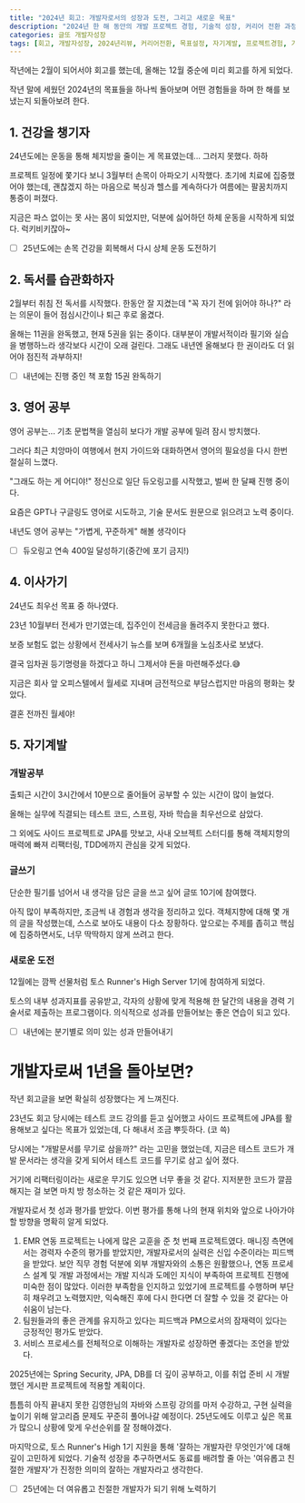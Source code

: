 ```yaml
---
title: "2024년 회고: 개발자로서의 성장과 도전, 그리고 새로운 목표"
description: "2024년 한 해 동안의 개발 프로젝트 경험, 기술적 성장, 커리어 전환 과정에서의 도전과 배움, 그리고 2025년을 위한 구체적인 목표 설정"
categories: 글또 개발자성장
tags: [회고, 개발자성장, 2024년리뷰, 커리어전환, 목표설정, 자기계발, 프로젝트경험, 기술스택]
---
```


작년에는 2월이 되어서야 회고를 했는데, 올해는 12월 중순에 미리 회고를 하게 되었다.

작년 말에 세웠던 2024년의 목표들을 하나씩 돌아보며 어떤 경험들을 하며 한 해를 보냈는지 되돌아보려 한다.

## 1. 건강을 챙기자
24년도에는 운동을 통해 체지방을 줄이는 게 목표였는데... 그러지 못했다. 하하

프로젝트 일정에 쫓기다 보니 3월부터 손목이 아파오기 시작했다. 초기에 치료에 집중했어야 했는데, 괜찮겠지 하는 마음으로 복싱과 헬스를 계속하다가 여름에는 팔꿈치까지 통증이 퍼졌다.

지금은 파스 없이는 못 사는 몸이 되었지만, 덕분에 싫어하던 하체 운동을 시작하게 되었다. 럭키비키잖아~

- [ ] 25년도에는 손목 건강을 회복해서 다시 상체 운동 도전하기

## 2. 독서를 습관화하자
2월부터 취침 전 독서를 시작했다. 한동안 잘 지켰는데 "꼭 자기 전에 읽어야 하나?" 라는 의문이 들어 점심시간이나 퇴근 후로 옮겼다.

올해는 11권을 완독했고, 현재 5권을 읽는 중이다. 대부분이 개발서적이라 필기와 실습을 병행하느라 생각보다 시간이 오래 걸린다. 그래도 내년엔 올해보다 한 권이라도 더 읽어야 점진적 과부하지!

- [ ] 내년에는 진행 중인 책 포함 15권 완독하기

## 3. 영어 공부
영어 공부는... 기초 문법책을 열심히 보다가 개발 공부에 밀려 잠시 방치했다.

그러다 최근 치앙마이 여행에서 현지 가이드와 대화하면서 영어의 필요성을 다시 한번 절실히 느꼈다.

"그래도 하는 게 어디야!" 정신으로 일단 듀오링고를 시작했고, 벌써 한 달째 진행 중이다.

요즘은 GPT나 구글링도 영어로 시도하고, 기술 문서도 원문으로 읽으려고 노력 중이다.

내년도 영어 공부는 "가볍게, 꾸준하게" 해볼 생각이다

- [ ] 듀오링고 연속 400일 달성하기(중간에 포기 금지!)

## 4. 이사가기
24년도 최우선 목표 중 하나였다.

23년 10월부터 전세가 만기였는데, 집주인이 전세금을 돌려주지 못한다고 했다.

보증 보험도 없는 상황에서 전세사기 뉴스를 보며 6개월을 노심초사로 보냈다.

결국 임차권 등기명령을 하겠다고 하니 그제서야 돈을 마련해주셨다.😅

지금은 회사 앞 오피스텔에서 월세로 지내며 금전적으로 부담스럽지만 마음의 평화는 찾았다.

결혼 전까진 월세야!

## 5. 자기계발
### 개발공부
출퇴근 시간이 3시간에서 10분으로 줄어들어 공부할 수 있는 시간이 많이 늘었다.

올해는 실무에 직결되는 테스트 코드, 스프링, 자바 학습을 최우선으로 삼았다.

그 외에도 사이드 프로젝트로 JPA를 맛보고, 사내 오브젝트 스터디를 통해 객체지향의 매력에 빠져 리팩터링, TDD에까지 관심을 갖게 되었다.

### 글쓰기
단순한 필기를 넘어서 내 생각을 담은 글을 쓰고 싶어 글또 10기에 참여했다.

아직 많이 부족하지만, 조금씩 내 경험과 생각을 정리하고 있다. 객체지향에 대해 몇 개의 글을 작성했는데, 스스로 보아도 내용이 다소 장황하다. 앞으로는 주제를 좁히고 핵심에 집중하면서도, 너무 딱딱하지 않게 쓰려고 한다.

### 새로운 도전
12월에는 깜짝 선물처럼 토스 Runner's High Server 1기에 참여하게 되었다.

토스의 내부 성과지표를 공유받고, 각자의 상황에 맞게 적용해 한 달간의 내용을 경력 기술서로 제출하는 프로그램이다. 의식적으로 성과를 만들어보는 좋은 연습이 되고 있다.

- [ ] 내년에는 분기별로 의미 있는 성과 만들어내기

# 개발자로써 1년을 돌아보면?
작년 회고글을 보면 확실히 성장했다는 게 느껴진다.

23년도 회고 당시에는 테스트 코드 강의를 듣고 싶어했고 사이드 프로젝트에 JPA를 활용해보고 싶다는 목표가 있었는데, 다 해내서 조금 뿌듯하다. (코 쓱)

당시에는 "개발문서를 무기로 삼을까?" 라는 고민을 했었는데, 지금은 테스트 코드가 개발 문서라는 생각을 갖게 되어서 테스트 코드를 무기로 삼고 싶어 졌다.

거기에 리팩터링이라는 새로운 무기도 있으면 너무 좋을 것 같다.  지저분한 코드가 깔끔해지는 걸 보면 마치 방 청소하는 것 같은 재미가 있다.

개발자로서 첫 성과 평가를 받았다. 이번 평가를 통해 나의 현재 위치와 앞으로 나아가야 할 방향을 명확히 알게 되었다.

1. EMR 연동 프로젝트는 나에게 많은 교훈을 준 첫 번째 프로젝트였다. 매니징 측면에서는 경력자 수준의 평가를 받았지만, 개발자로서의 실력은 신입 수준이라는 피드백을 받았다.
   보안 직무 경험 덕분에 외부 개발자와의 소통은 원활했으나, 연동 프로세스 설계 및 개발 과정에서는 개발 지식과 도메인 지식이 부족하여 프로젝트 진행에 미숙한 점이 많았다. 이러한 부족함을 인지하고 있었기에 프로젝트를 수행하며 부단히 채우려고 노력했지만, 익숙해진 후에 다시 한다면 더 잘할 수 있을 것 같다는 아쉬움이 남는다.
2. 팀원들과의 좋은 관계를 유지하고 있다는 피드백과 PM으로서의 잠재력이 있다는 긍정적인 평가도 받았다.
3. 서비스 프로세스를 전체적으로 이해하는 개발자로 성장하면 좋겠다는 조언을 받았다.


2025년에는 Spring Security, JPA, DB를 더 깊이 공부하고, 이를 취업 준비 시 개발했던 게시판 프로젝트에 적용할 계획이다.

틈틈히 아직 끝내지 못한 김영한님의 자바와 스프링 강의를 마저 수강하고, 구현 실력을 높이기 위해 알고리즘 문제도 꾸준히 풀어나갈 예정이다.
25년도에도 이루고 싶은 목표가 많으니 상황에 맞게 우선순위를 잘 정해야겠다.

마지막으로, 토스 Runner's High 1기 지원을 통해 '잘하는 개발자란 무엇인가'에 대해 깊이 고민하게 되었다. 기술적 성장을 추구하면서도 동료를 배려할 줄 아는 '여유롭고 친절한 개발자'가 진정한 의미의 잘하는 개발자라고 생각한다.
- [ ] 25년에는 더 여유롭고 친절한 개발자가 되기 위해 노력하기
